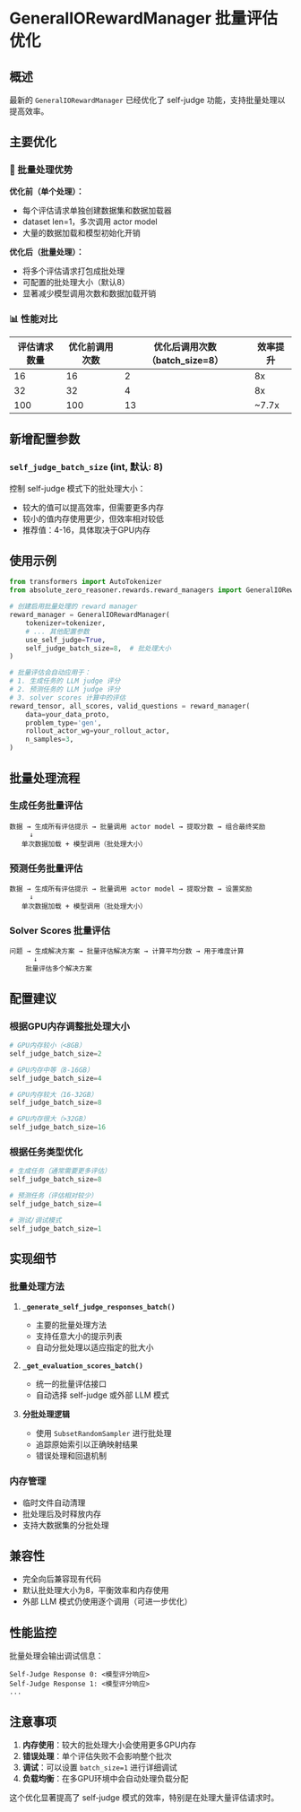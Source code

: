 # GeneralIORewardManager 批量评估优化

## 概述

最新的 `GeneralIORewardManager` 已经优化了 self-judge 功能，支持批量处理以提高效率。

## 主要优化

### 🚀 批量处理优势

**优化前（单个处理）：**
- 每个评估请求单独创建数据集和数据加载器
- dataset len=1，多次调用 actor model
- 大量的数据加载和模型初始化开销

**优化后（批量处理）：**
- 将多个评估请求打包成批处理
- 可配置的批处理大小（默认8）
- 显著减少模型调用次数和数据加载开销

### 📊 性能对比

| 评估请求数量 | 优化前调用次数 | 优化后调用次数（batch_size=8） | 效率提升 |
|-------------|----------------|--------------------------------|----------|
| 16          | 16             | 2                              | 8x       |
| 32          | 32             | 4                              | 8x       |
| 100         | 100            | 13                             | ~7.7x    |

## 新增配置参数

### `self_judge_batch_size` (int, 默认: 8)

控制 self-judge 模式下的批处理大小：
- 较大的值可以提高效率，但需要更多内存
- 较小的值内存使用更少，但效率相对较低
- 推荐值：4-16，具体取决于GPU内存

## 使用示例

```python
from transformers import AutoTokenizer
from absolute_zero_reasoner.rewards.reward_managers import GeneralIORewardManager

# 创建启用批量处理的 reward manager
reward_manager = GeneralIORewardManager(
    tokenizer=tokenizer,
    # ... 其他配置参数
    use_self_judge=True,
    self_judge_batch_size=8,  # 批处理大小
)

# 批量评估会自动应用于：
# 1. 生成任务的 LLM judge 评分
# 2. 预测任务的 LLM judge 评分  
# 3. solver scores 计算中的评估
reward_tensor, all_scores, valid_questions = reward_manager(
    data=your_data_proto,
    problem_type='gen',
    rollout_actor_wg=your_rollout_actor,
    n_samples=3,
)
```

## 批量处理流程

### 生成任务批量评估
```
数据 → 生成所有评估提示 → 批量调用 actor model → 提取分数 → 组合最终奖励
     ↓
   单次数据加载 + 模型调用（批处理大小）
```

### 预测任务批量评估
```
数据 → 生成所有评估提示 → 批量调用 actor model → 提取分数 → 设置奖励
     ↓
   单次数据加载 + 模型调用（批处理大小）
```

### Solver Scores 批量评估
```
问题 → 生成解决方案 → 批量评估解决方案 → 计算平均分数 → 用于难度计算
      ↓
    批量评估多个解决方案
```

## 配置建议

### 根据GPU内存调整批处理大小

```python
# GPU内存较小（<8GB）
self_judge_batch_size=2

# GPU内存中等（8-16GB）  
self_judge_batch_size=4

# GPU内存较大（16-32GB）
self_judge_batch_size=8

# GPU内存很大（>32GB）
self_judge_batch_size=16
```

### 根据任务类型优化

```python
# 生成任务（通常需要更多评估）
self_judge_batch_size=8

# 预测任务（评估相对较少）
self_judge_batch_size=4

# 测试/调试模式
self_judge_batch_size=1
```

## 实现细节

### 批量处理方法

1. **`_generate_self_judge_responses_batch()`**
   - 主要的批量处理方法
   - 支持任意大小的提示列表
   - 自动分批处理以适应指定的批大小

2. **`_get_evaluation_scores_batch()`**
   - 统一的批量评估接口
   - 自动选择 self-judge 或外部 LLM 模式

3. **分批处理逻辑**
   - 使用 `SubsetRandomSampler` 进行批处理
   - 追踪原始索引以正确映射结果
   - 错误处理和回退机制

### 内存管理

- 临时文件自动清理
- 批处理后及时释放内存
- 支持大数据集的分批处理

## 兼容性

- 完全向后兼容现有代码
- 默认批处理大小为8，平衡效率和内存使用
- 外部 LLM 模式仍使用逐个调用（可进一步优化）

## 性能监控

批量处理会输出调试信息：
```
Self-Judge Response 0: <模型评分响应>
Self-Judge Response 1: <模型评分响应>
...
```

## 注意事项

1. **内存使用**：较大的批处理大小会使用更多GPU内存
2. **错误处理**：单个评估失败不会影响整个批次
3. **调试**：可以设置 `batch_size=1` 进行详细调试
4. **负载均衡**：在多GPU环境中会自动处理负载分配

这个优化显著提高了 self-judge 模式的效率，特别是在处理大量评估请求时。
